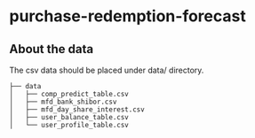 # purchase-redemption-forecast

## About the data

The csv data should be placed under data/ directory.

```
├── data
│   ├── comp_predict_table.csv
│   ├── mfd_bank_shibor.csv
│   ├── mfd_day_share_interest.csv
│   ├── user_balance_table.csv
│   └── user_profile_table.csv
```

